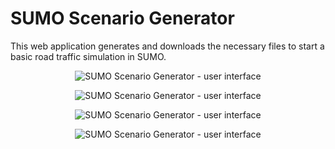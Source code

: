 SUMO Scenario Generator
=======================
This web application generates and downloads the necessary files to start a basic road traffic simulation in SUMO.

<p align="center">
  <img alt="SUMO Scenario Generator - user interface" src="https://i.imgur.com/6xNfvN7.png">
</p>

<p align="center">
  <img alt="SUMO Scenario Generator - user interface" src="https://i.imgur.com/tVSrGJf.png">
</p>

<p align="center">
  <img alt="SUMO Scenario Generator - user interface" src="https://i.imgur.com/AWpqVHa.png">
</p>

<p align="center">
  <img alt="SUMO Scenario Generator - user interface" src="https://i.imgur.com/HmJ8FsH.png">
</p>

